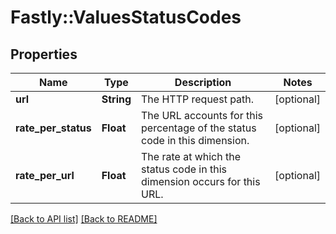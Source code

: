 # Fastly::ValuesStatusCodes

## Properties

| Name | Type | Description | Notes |
| ---- | ---- | ----------- | ----- |
| **url** | **String** | The HTTP request path. | [optional] |
| **rate_per_status** | **Float** | The URL accounts for this percentage of the status code in this dimension. | [optional] |
| **rate_per_url** | **Float** | The rate at which the status code in this dimension occurs for this URL. | [optional] |

[[Back to API list]](../../README.md#endpoints) [[Back to README]](../../README.md)

